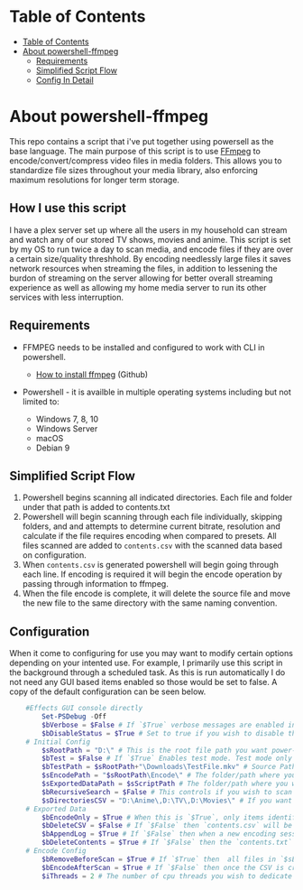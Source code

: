 
# Table of Contents

- [Table of Contents](#table-of-contents)
- [About powershell-ffmpeg](#about-powershell-ffmpeg)
  - [Requirements](#requirements)
  - [Simplified Script Flow](#simplified-script-flow)
  - [Config In Detail](#config-in-detail)

# About powershell-ffmpeg

This repo contains a script that i've put together using powersell as the base language. The main purpose of this script is to use [FFmpeg](https://ffmpeg.org/) to encode/convert/compress video files in media folders. This allows you to standardize file sizes throughout your media library, also enforcing maximum resolutions for longer term storage.

## How I use this script

I have a plex server set up where all the users in my household can stream and watch any of our stored TV shows, movies and anime. This script is set by my OS to run twice a day to scan media, and encode files if they are over a certain size/quality threshhold. By encoding needlessly large files it saves network resources when streaming the files, in addition to lessening the burdon of streaming on the server allowing for better overall streaming experience as well as allowing my home media server to run its other services with less interruption.

## Requirements

- FFMPEG needs to be installed and configured to work with CLI in powershell.

  - [How to install ffmpeg](https://gist.github.com/barbietunnie/47a3de3de3274956617ce092a3bc03a1) (Github)   

- Powershell - it is availble in multiple operating systems including but not limited to:
  - Windows 7, 8, 10
  - Windows Server
  - macOS
  - Debian 9

## Simplified Script Flow

1. Powershell begins scanning all indicated directories. Each file and folder under that path is added to contents.txt
1. Powershell will begin scanning through each file individually, skipping folders, and and attempts to determine current bitrate, resolution and calculate if the file requires encoding when compared to presets. All files scanned are added to `contents.csv` with the scanned data based on configuration.
1. When `contents.csv` is generated powershell will begin going through each line. If encoding is required it will begin the encode operation by passing through information to ffmpeg.
1. When the file encode is complete, it will delete the source file and move the new file to the same directory with the same naming convention.

## Configuration

When it come to configuring for use you may want to modify certain options depending on your intented use. For example, I primarily use this script in the background through a scheduled task. As this is run automatically I do not need any GUI based items enabled so those would be set to false. A copy of the default configuration can be seen below.

```powershell
    #Effects GUI console directly
        Set-PSDebug -Off
        $bVerbose = $False # If `$True` verbose messages are enabled in the console while script is running.
        $bDisableStatus = $True # Set to true if you wish to disable the calculating and displaying of status/progress bars in the script (can increase performance)
    # Initial Config
        $sRootPath = "D:\" # This is the root file path you want power-shell to begin scanning for media if you are wanting to scan all child items of this directory. *This becomes very important if you have `$bRecursiveSearch` set to `$False`*.
        $bTest = $False # If `$True` Enables test mode. Test mode only scans and encodes a single source path defined in `$bTestPath`. Destination file is saved to your `$sExportedDataPath`.
        $bTestPath = $sRootPath+"\Downloads\TestFile.mkv" # Source Path to file you want to test the script on.
        $sEncodePath = "$sRootPath\Encode\" # The folder/path where you wish to remporarely store encodes while they are being processed. *It is recommended to use a different location from any other files.*
        $sExportedDataPath = $sScriptPath # The folder/path where you want the exported files to be generated. 'Exported files' does not include encodes.
        $bRecursiveSearch = $False # This controls if you wish to scan the entire root folder specified in `$sRootPath` for content. If `$True`, all files, folders and subfolders will be subject to at least a scan attempt. If `$False`, only the folders indicated in `$sDirectoriesCSV` will be subject to a recursive scan.
        $sDirectoriesCSV = "D:\Anime\,D:\TV\,D:\Movies\" # If you want to only have power-shell scan specific folders for media, you can indicate all paths in this variable using CSV style formatting.
    # Exported Data
        $bEncodeOnly = $True # When this is `$True`, only items identified as "needing encode" as per the `Detect Medtadata > Video Metadata > Check if encoding needed` section. If `$False` then all items will be added to the CSV regardless if encoding will take place for the file or not. *This does not change whether or not the file **will** be encoded, only if it is logged in the generated CSV file*
        $bDeleteCSV = $False # If `$False` then `contents.csv` will be deleted after the script is finished. If `$True` then `contents.csv` will **not** be deleted after the script is finished. Instead the next time it runs it will be written over.
        $bAppendLog = $True # If `$False` then when a new encoding session begins, the contents of `Encode_Log.txt` are cleared. If `$True` then the contents of said text file will append until cleared manually.
        $bDeleteContents = $True # If `$False` then the `contents.txt` file generated at scanning will not be deleted after `contents.csv` is created. If `$True` then `contents.txt` will be deleted after `contents.csv` is created.
    # Encode Config
        $bRemoveBeforeScan = $True # If `$True` then  all files in `$sEncodePath` are deleted prior to initiated a scan for media
        $bEncodeAfterScan = $True # If `$False` then once the CSV is created the script skips the encoding process entirely. If `$True` then the script will encode all identified files after the CSV is generated.
        $iThreads = 2 # The number of cpu threads you wish to dedicate to ffmpeg. 
```
